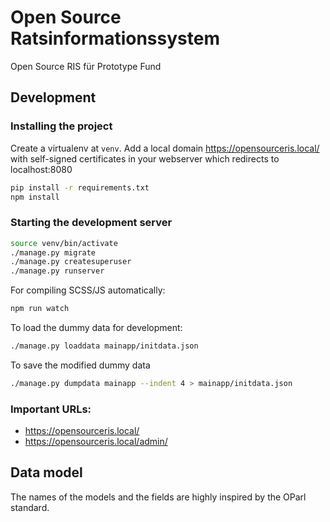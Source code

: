 # Open Source Ratsinformationssystem

Open Source RIS für Prototype Fund

## Development

### Installing the project

Create a virtualenv at `venv`. Add a local domain https://opensourceris.local/ with self-signed certificates in your webserver which redirects to localhost:8080

```bash
pip install -r requirements.txt
npm install
```

### Starting the development server

```bash
source venv/bin/activate
./manage.py migrate
./manage.py createsuperuser
./manage.py runserver
```

For compiling SCSS/JS automatically:

```bash
npm run watch
```

To load the dummy data for development:

```bash
./manage.py loaddata mainapp/initdata.json
```

To save the modified dummy data

```bash
./manage.py dumpdata mainapp --indent 4 > mainapp/initdata.json
```

### Important URLs:

- https://opensourceris.local/
- https://opensourceris.local/admin/

## Data model

The names of the models and the fields are highly inspired by the OParl standard. 
